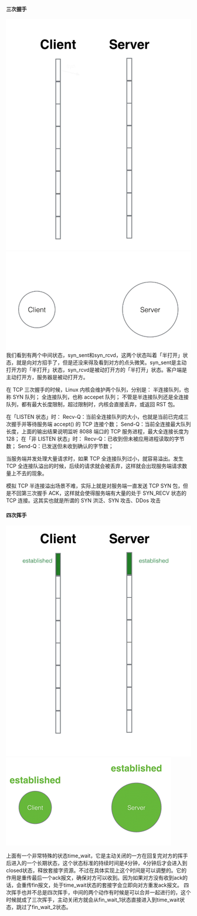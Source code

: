 #### 三次握手

![](/images/三次握手.gif)
![](/images/三次握手2.gif)
我们看到有两个中间状态，syn_sent和syn_rcvd，这两个状态叫着「半打开」状态，就是向对方招手了，但是还没来得及看到对方的点头微笑。syn_sent是主动打开方的「半打开」状态，syn_rcvd是被动打开方的「半打开」状态。客户端是主动打开方，服务器是被动打开方。

在 TCP 三次握手的时候，Linux 内核会维护两个队列，分别是：
半连接队列，也称 SYN 队列；
全连接队列，也称 accepet 队列；
不管是半连接队列还是全连接队列，都有最大长度限制，超过限制时，内核会直接丢弃，或返回 RST 包。

在「LISTEN 状态」时：
Recv-Q：当前全连接队列的大小，也就是当前已完成三次握手并等待服务端 accept() 的 TCP 连接个数；
Send-Q：当前全连接最大队列长度，上面的输出结果说明监听 8088 端口的 TCP 服务进程，最大全连接长度为 128；
在「非 LISTEN 状态」时：
Recv-Q：已收到但未被应用进程读取的字节数；
Send-Q：已发送但未收到确认的字节数；

当服务端并发处理大量请求时，如果 TCP 全连接队列过小，就容易溢出。发生 TCP 全连接队溢出的时候，后续的请求就会被丢弃，这样就会出现服务端请求数量上不去的现象。

模拟 TCP 半连接溢出场景不难，实际上就是对服务端一直发送 TCP SYN 包，但是不回第三次握手 ACK，这样就会使得服务端有大量的处于 SYN_RECV 状态的 TCP 连接。这其实也就是所谓的 SYN 洪泛、SYN 攻击、DDos 攻击

#### 四次挥手

![](/images/四次挥手.gif)
![](/images/四次挥手2.gif)

上面有一个非常特殊的状态time_wait，它是主动关闭的一方在回复完对方的挥手后进入的一个长期状态，这个状态标准的持续时间是4分钟，4分钟后才会进入到closed状态，释放套接字资源。不过在具体实现上这个时间是可以调整的。它的作用是重传最后一个ack报文，确保对方可以收到。因为如果对方没有收到ack的话，会重传fin报文，处于time_wait状态的套接字会立即向对方重发ack报文。
四次挥手也并不总是四次挥手，中间的两个动作有时候是可以合并一起进行的，这个时候就成了三次挥手，主动关闭方就会从fin_wait_1状态直接进入到time_wait状态，跳过了fin_wait_2状态。